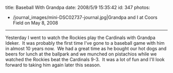 title: Baseball With Grandpa
date: 2008/5/9 15:35:42
id: 347
photos:
- /journal_images/mini-DSC02737-journal.jpg|Grandpa and I at Coors Field on May 8, 2008
---
Yesterday I went to watch the Rockies play the Cardinals with Grandpa Ideker.  It was probably the first time I've gone to a baseball game with him in almost 10 years now.  We had a great time as he bought our hot dogs and beers for lunch at the ballpark and we munched on pistachios while we watched the Rockies beat the Cardinals 9-3.  It was a lot of fun and I'll look forward to taking him again later this season.
